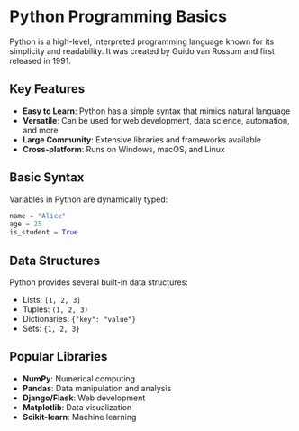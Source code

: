 # Python Programming Basics

Python is a high-level, interpreted programming language known for its simplicity and readability. It was created by Guido van Rossum and first released in 1991.

## Key Features

- **Easy to Learn**: Python has a simple syntax that mimics natural language
- **Versatile**: Can be used for web development, data science, automation, and more
- **Large Community**: Extensive libraries and frameworks available
- **Cross-platform**: Runs on Windows, macOS, and Linux

## Basic Syntax

Variables in Python are dynamically typed:
```python
name = "Alice"
age = 25
is_student = True
```

## Data Structures

Python provides several built-in data structures:
- Lists: `[1, 2, 3]`
- Tuples: `(1, 2, 3)`
- Dictionaries: `{"key": "value"}`
- Sets: `{1, 2, 3}`

## Popular Libraries

- **NumPy**: Numerical computing
- **Pandas**: Data manipulation and analysis
- **Django/Flask**: Web development
- **Matplotlib**: Data visualization
- **Scikit-learn**: Machine learning